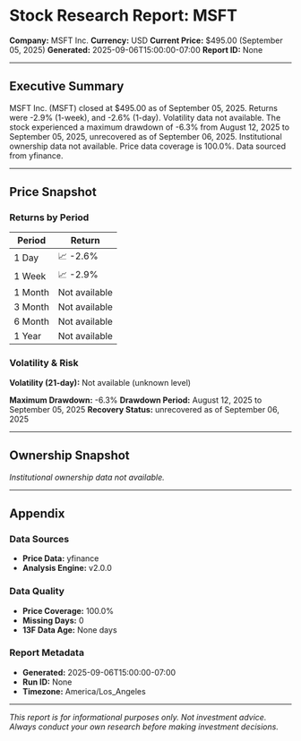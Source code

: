 # Stock Research Report: MSFT

**Company:** MSFT Inc.
**Currency:** USD
**Current Price:** $495.00 (September 05, 2025)
**Generated:** 2025-09-06T15:00:00-07:00
**Report ID:** None

---

## Executive Summary

MSFT Inc. (MSFT) closed at $495.00 as of September 05, 2025. Returns were -2.9% (1-week), and -2.6% (1-day). Volatility data not available. The stock experienced a maximum drawdown of -6.3% from August 12, 2025 to September 05, 2025, unrecovered as of September 06, 2025. Institutional ownership data not available. Price data coverage is 100.0%. Data sourced from yfinance.

---

## Price Snapshot

### Returns by Period

| Period | Return |
|--------|--------|
| 1 Day | 📈 -2.6% |
| 1 Week | 📈 -2.9% |
| 1 Month |  Not available |
| 3 Month |  Not available |
| 6 Month |  Not available |
| 1 Year |  Not available |
### Volatility & Risk

**Volatility (21-day):** Not available (unknown level)

**Maximum Drawdown:** -6.3%
**Drawdown Period:** August 12, 2025 to September 05, 2025
**Recovery Status:** unrecovered as of September 06, 2025

---

## Ownership Snapshot

*Institutional ownership data not available.*

---

## Appendix

### Data Sources
- **Price Data:** yfinance
- **Analysis Engine:** v2.0.0

### Data Quality
- **Price Coverage:** 100.0%
- **Missing Days:** 0
- **13F Data Age:** None days

### Report Metadata
- **Generated:** 2025-09-06T15:00:00-07:00
- **Run ID:** None
- **Timezone:** America/Los_Angeles

---

*This report is for informational purposes only. Not investment advice. Always conduct your own research before making investment decisions.*